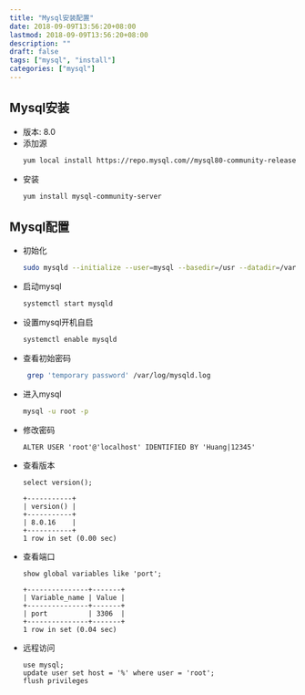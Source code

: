 ```yaml
---
title: "Mysql安装配置"
date: 2018-09-09T13:56:20+08:00
lastmod: 2018-09-09T13:56:20+08:00
description: ""
draft: false
tags: ["mysql", "install"]
categories: ["mysql"]
---
```



## Mysql安装
* 版本: 8.0
* 添加源
  ``` bash
  yum local install https://repo.mysql.com//mysql80-community-release-el7-1.noarch.rpm
  ```
* 安装
  ```bash
  yum install mysql-community-server
  ```

## Mysql配置
* 初始化
  ```bash
  sudo mysqld --initialize --user=mysql --basedir=/usr --datadir=/var/lib/mysql
  ```

* 启动mysql

  ```bash
  systemctl start mysqld
  ```

* 设置mysql开机自启

  ```bash
  systemctl enable mysqld
  ```

* 查看初始密码

  ```bash
   grep 'temporary password' /var/log/mysqld.log
  ```

* 进入mysql

  ```bash
  mysql -u root -p 
  ```

* 修改密码

  ```mysql
  ALTER USER 'root'@'localhost' IDENTIFIED BY 'Huang|12345'
  ```

* 查看版本

  ```mysql
  select version();
  
  +-----------+
  | version() |
  +-----------+
  | 8.0.16    |
  +-----------+
  1 row in set (0.00 sec)
  ```

* 查看端口

  ```mysql
  show global variables like 'port';
  
  +---------------+-------+ 
  | Variable_name | Value | 
  +---------------+-------+ 
  | port          | 3306  | 
  +---------------+-------+ 
  1 row in set (0.04 sec)   
  ```

* 远程访问

  ```mysql
  use mysql;
  update user set host = '%' where user = 'root';
  flush privileges
  ```

  


